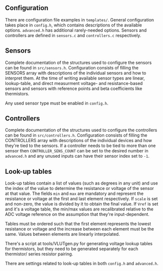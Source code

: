 ## Configuration
There are configuration file examples in `templates/`. General configuration
takes place in `config.h`, which contains descriptions of the available
options. `advanced.h` has additional rarely-needed options. Sensors and
controllers are defined in `sensors.c` and `controllers.c` respectively.


## Sensors
Complete documentation of the structures used to configure the sensors can be
found in `src/sensors.h`. Configuration consists of filling the SENSORS
array with descriptions of the individual sensors and how to interpret them.
At the time of writing available sensor types are linear, lookup-table, and
direct measurment voltage- and resistance-based sensors and sensors with
reference points and beta coefficients like thermistors.

Any used sensor type must be enabled in `config.h`.


## Controllers
Complete documentation of the structures used to configure the controllers can
be found in `src/controllers.h`. Configuration consists of filling the
CONTROLLERS array with descriptions of the individual devices and how they're
tied to the sensors. If a controller needs to be tied to more than one sensor
then `CONTROLLER_SENS_COUNT` can be set to the desired number in `advanced.h`
and any unused inputs can have their sensor index set to `-1`.


## Look-up tables
Look-up tables contain a list of values (such as degrees in any unit) and use
the index of the value to determine the resistance or voltage of the sensor
at that value. The fields `min` and `max` are mandatory and represent the
resistance or voltage at the first and last element respectively. If `scale`
is set and non-zero, the value is divided by it to obtain the final value.
If `Vref` is set and it's a voltage table, the min/max values are recalibrated
relative to the ADC voltage reference on the assumption that they're
input-dependent.

Tables must be ordered such that the first element represents the lowest
resistance or voltage and the increase between each element must be the same.
Values between elements are linearly interpolated.

There's a script at tools/VLUTgen.py for generating voltage lookup tables for
thermistors, but they need to be generated separately for each thermistor/
series resistor pairing.

There are settings related to look-up tables in both `config.h` and `advanced.h`.
